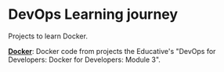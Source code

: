 # DevOps Learning journey

Projects to learn Docker.

**[Docker](https://github.com/ej838639/code/tree/main/docker "Docker projects folder")**: Docker code from projects the Educative's "DevOps for Developers: Docker for Developers: Module 3".
